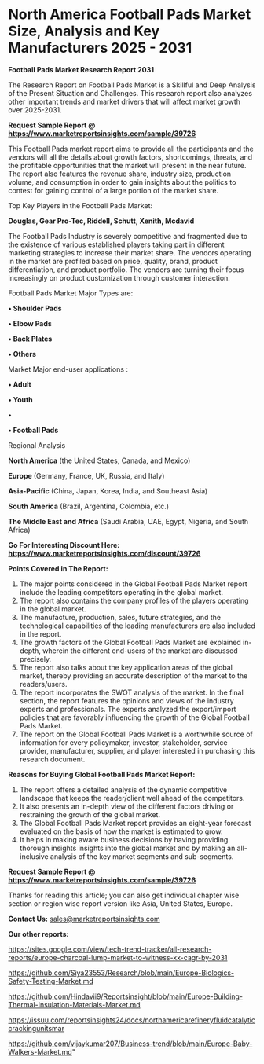 # North America Football Pads Market Size, Analysis and Key Manufacturers 2025 - 2031

<strong>Football Pads Market Research Report 2031</strong>

The Research Report on Football Pads Market is a Skillful and Deep Analysis of the Present Situation and Challenges. This research report also analyzes other important trends and market drivers that will affect market growth over 2025-2031.

<strong>Request Sample Report @ <a href=https://www.marketreportsinsights.com/sample/39726>https://www.marketreportsinsights.com/sample/39726</a></strong>

This Football Pads market report aims to provide all the participants and the vendors will all the details about growth factors, shortcomings, threats, and the profitable opportunities that the market will present in the near future. The report also features the revenue share, industry size, production volume, and consumption in order to gain insights about the politics to contest for gaining control of a large portion of the market share.

Top Key Players in the Football Pads Market:

<strong>Douglas, Gear Pro-Tec, Riddell, Schutt, Xenith, Mcdavid</strong>

The Football Pads Industry is severely competitive and fragmented due to the existence of various established players taking part in different marketing strategies to increase their market share. The vendors operating in the market are profiled based on price, quality, brand, product differentiation, and product portfolio. The vendors are turning their focus increasingly on product customization through customer interaction.

Football Pads Market Major Types are:

<strong>•  Shoulder Pads

•  Elbow Pads

•  Back Plates

•  Others</strong>

Market Major end-user applications :

<strong>•  Adult

•  Youth

•  

•  Football Pads</strong>

Regional Analysis

</u><strong><b>North America</b></strong> (the United States, Canada, and Mexico)

<strong><b>Europe </b></strong>(Germany, France, UK, Russia, and Italy)

<strong><b>Asia-Pacific</b></strong> (China, Japan, Korea, India, and Southeast Asia)

<strong><b>South America</b></strong> (Brazil, Argentina, Colombia, etc.)

<strong><b>The Middle East and Africa</b></strong> (Saudi Arabia, UAE, Egypt, Nigeria, and South Africa)

<strong>Go For Interesting Discount Here: <a href=https://www.marketreportsinsights.com/discount/39726>https://www.marketreportsinsights.com/discount/39726</a></strong>

<strong>Points Covered in The Report:</strong>
<ol>
  <li>The major points considered in the Global Football Pads Market report include the leading competitors operating in the global market.</li>
  <li>The report also contains the company profiles of the players operating in the global market.</li>
  <li>The manufacture, production, sales, future strategies, and the technological capabilities of the leading manufacturers are also included in the report.</li>
  <li>The growth factors of the Global Football Pads Market are explained in-depth, wherein the different end-users of the market are discussed precisely.</li>
  <li>The report also talks about the key application areas of the global market, thereby providing an accurate description of the market to the readers/users.</li>
  <li>The report incorporates the SWOT analysis of the market. In the final section, the report features the opinions and views of the industry experts and professionals. The experts analyzed the export/import policies that are favorably influencing the growth of the Global Football Pads Market.</li>
  <li>The report on the Global Football Pads Market is a worthwhile source of information for every policymaker, investor, stakeholder, service provider, manufacturer, supplier, and player interested in purchasing this research document.</li>
</ol>
<strong>Reasons for Buying Global Football Pads Market Report:</strong>

<ol>
  <li>The report offers a detailed analysis of the dynamic competitive landscape that keeps the reader/client well ahead of the competitors.</li>
  <li>It also presents an in-depth view of the different factors driving or restraining the growth of the global market.</li>
  <li>The Global Football Pads Market report provides an eight-year forecast evaluated on the basis of how the market is estimated to grow.</li>
  <li>It helps in making aware business decisions by having providing thorough insights insights into the global market and by making an all-inclusive analysis of the key market segments and sub-segments.</li>
</ol>
<strong>Request Sample Report @ <a href=https://www.marketreportsinsights.com/sample/39726>https://www.marketreportsinsights.com/sample/39726</a></strong>


Thanks for reading this article; you can also get individual chapter wise section or region wise report version like Asia, United States, Europe.

<strong>Contact Us:</strong>
sales@marketreportsinsights.com

<strong>Our other reports:</strong>

<a href=https://sites.google.com/view/tech-trend-tracker/all-research-reports/europe-charcoal-lump-market-to-witness-xx-cagr-by-2031>https://sites.google.com/view/tech-trend-tracker/all-research-reports/europe-charcoal-lump-market-to-witness-xx-cagr-by-2031</a>

<a href=https://github.com/Siya23553/Research/blob/main/Europe-Biologics-Safety-Testing-Market.md>https://github.com/Siya23553/Research/blob/main/Europe-Biologics-Safety-Testing-Market.md</a>

<a href=https://github.com/Hindavii9/Reportsinsight/blob/main/Europe-Building-Thermal-Insulation-Materials-Market.md>https://github.com/Hindavii9/Reportsinsight/blob/main/Europe-Building-Thermal-Insulation-Materials-Market.md</a>

<a href=https://issuu.com/reportsinsights24/docs/northamericarefineryfluidcatalyticcrackingunitsmar>https://issuu.com/reportsinsights24/docs/northamericarefineryfluidcatalyticcrackingunitsmar</a>

<a href=https://github.com/vijaykumar207/Business-trend/blob/main/Europe-Baby-Walkers-Market.md>https://github.com/vijaykumar207/Business-trend/blob/main/Europe-Baby-Walkers-Market.md</a>"
